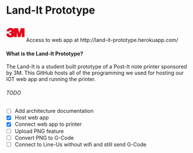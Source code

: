 # Land-It Prototype
<img src = "3M-logo.jpg" width="50" height="50" />
Access to web app at http://land-it-prototype.herokuapp.com/

#### What is the Land-It Prototype?
The Land-It is a student built prototype of a Post-It note printer sponsored by 3M.
This GitHub hosts all of the programming we used for hosting our IOT web app and running the printer.
###### TODO
- [ ] Add architecture documentation
- [x] Host web app
- [x] Connect web app to printer
- [ ] Upload PNG feature
- [ ] Convert PNG to G-Code
- [ ] Connect to Line-Us without wifi and still send G-Code
